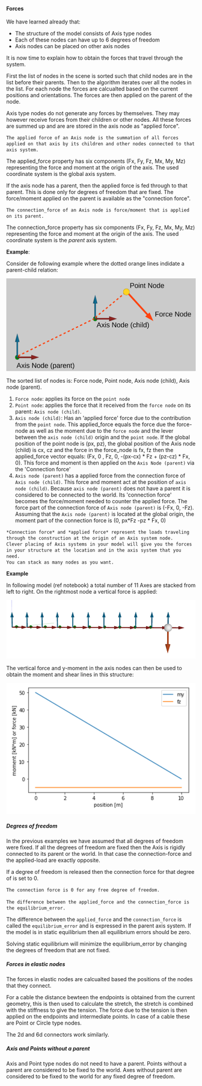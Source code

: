 #### Forces

We have learned already that:

- The structure of the model consists of Axis type nodes
- Each of these nodes can have up to 6 degrees of freedom
- Axis nodes can be placed on other axis nodes

It is now time to explain how to obtain the forces that travel through the system.

First the list of nodes in the scene is sorted such that child nodes are in the list before their parents.
Then to the algorithm iterates over all the nodes in the list. For each node the forces are calcualted based on the current positions and orientations. The forces are then applied on the parent of the node.

Axis type nodes do not generate any forces by themselves. They may however receive forces from their children or other nodes. All these forces are summed up and are are stored in the axis node as "applied force".

```{admonition} Applied force
The applied force of an Axis node is the summation of all forces applied on that axis by its children and other nodes connected to that axis system.
```

The applied_force property has six components (Fx, Fy, Fz, Mx, My, Mz) representing the force and moment at the origin of the axis. The used coordinate system is the global axis system.

If the axis node has a parent, then the applied force is fed through to that parent. This is done only for degrees of freedom that are fixed. The force/moment applied on the parent is available as the "connection force".

```{admonition} Connection force
The connection_force of an Axis node is force/moment that is applied on its parent.
```

The connection_force property has six components (Fx, Fy, Fz, Mx, My, Mz) representing the force and moment at the origin of the axis. The used coordinate system is the *parent* axis system.


**Example**:

Consider de following example where the dotted orange lines indidate a parent-child relation:

![forces1](images/forces_1.png)

The sorted list of nodes is: Force node, Point node, Axis node (child), Axis node (parent).

1. `Force node`: applies its force on the `point node`
2. `Point node`: applies the force that it received from the `force node` on its parent: `Axis node (child)`.
3. `Axis node (child)`: Has an 'applied force' force due to the contribution from the `point node`. This applied_force equals the force due the force-node as well as the moment due to the `force node` and the lever between the `axis node (child)` origin and the `point node`. If the global position of the point node is (px, pz), the global position of the Axis node (child) is cx, cz and the force in the force_node is fx, fz then the applied_force vector equals:
(Fx, 0 , Fz, 0, -(px-cx) * Fz + (pz-cz) * Fx, 0). This force and moment is then applied on the `Axis Node (parent)` via the 'Connection force'
4. `Axis node (parent)` has a applied force from the connection force of `Axis node (child)`. This force and moment act at the position of `axis node (child)`. Because `axis node (parent)` does not have a parent it is considered to be connected to the world. Its 'connection force' becomes the force/moment needed to counter the applied force. The force part of the connection force of `Axis node (parent)` is (-Fx, 0, -Fz). Assuming that the `Axis node (parent)` is located at the global origin, the moment part of the connection force is (0, px*Fz -pz * Fx, 0)

```{admonition} Force at location
*Connection force* and *applied force* represent the loads traveling through the construction at the origin of an Axis system node.
Clever placing of Axis systems in your model will give you the forces in your structure at the location and in the axis system that you need.
You can stack as many nodes as you want.
```

**Example**

In following model (ref notebook) a total number of 11 Axes are stacked from left to right. On the rightmost node a vertical force is applied:

![forces1](images/forces_2.png)

The vertical force and y-moment in the axis nodes can then be used to obtain the moment and shear lines in this structure:

![forces1](images/forces_3.png)

##### Degrees of freedom
In the previous examples we have assumed that all degrees of freedom were fixed. If all the degrees of freedom are fixed then the Axis is rigidly connected to its parent or the world. In that case the connection-force and the applied-load are exactly opposite.

If a degree of freedom is released then the connection force for that degree of is set to 0. 

```{admonition} Degrees of freedom and equilibrium error
The connection force is 0 for any free degree of freedom.

The difference between the applied_force and the connection_force is the equilibrium_error.
```

The difference between the `applied_force` and the `connection_force` is called the `equilibrium_error` and is expressed in the parent axis system. If the model is in static equilibrium then all equilibrium errors should be zero.

Solving static equilibrium will minimize the equilibrium_error by changing the degrees of freedom that are not fixed.


##### Forces in elastic nodes

The forces in elastic nodes are calcualted based the positions of the nodes that they connect.

For a cable the distance bewteen the endpoints is obtained from the current geometry, this is then used to calculate the stretch, the stretch is combined with the stiffness to give the tension. The force due to the tension is then applied on the endpoints and intermediate points. In case of a cable these are Point or Circle type nodes.

The 2d and 6d connectors work similarly.

##### Axis and Points without a parent

Axis and Point type nodes do not need to have a parent. 
Points without a parent are considered to be fixed to the world.
Axes without parent are considered to be fixed to the world for any fixed degree of freedom.



